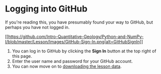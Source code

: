 # Logging into GitHub
If you're reading this, you have presumably found your way to GitHub, but perhaps you have not logged in.

[[https://github.com/Intro-Quantitative-Geology/Python-and-NumPy-I/blob/master/Lesson/Images/GitHub-Sign-In.png|alt=GitHubSignIn]]

1. You can log in to GitHub by clicking the **Sign In** button at the top right of this page.
2. Enter the user name and password for your GitHub account.
3. You can now move on to [downloading the lesson data](Data.md).
